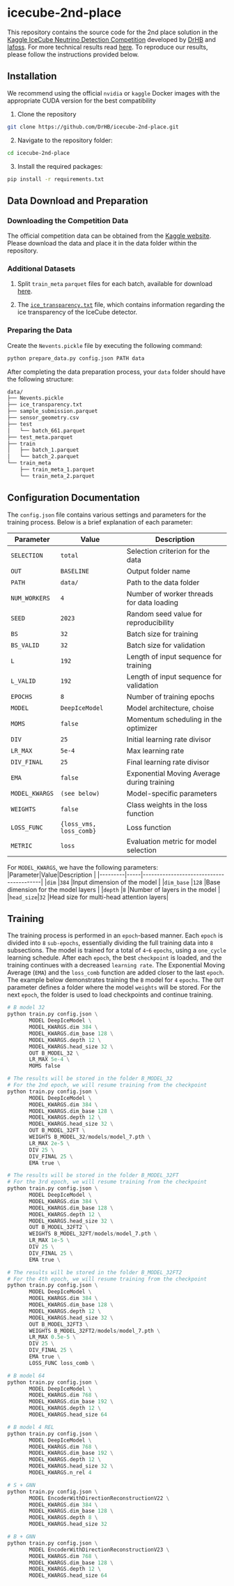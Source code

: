 # icecube-2nd-place

This repository contains the source code for the 2nd place solution in the [Kaggle IceCube Neutrino Detection Competition](https://www.kaggle.com/competitions/icecube-neutrinos-in-deep-ice) developed by [DrHB](https://www.kaggle.com/drhabib) and [Iafoss](https://www.kaggle.com/iafoss). For more technical results read [here](https://www.kaggle.com/competitions/icecube-neutrinos-in-deep-ice/discussion/402882). To reproduce our results, please follow the instructions provided below.


## Installation

We recommend using the official `nvidia` or `kaggle` Docker images with the appropriate CUDA version for the best compatibility

1. Clone the repository

```bash
git clone https://github.com/DrHB/icecube-2nd-place.git
```

2. Navigate to the repository folder:

```bash
cd icecube-2nd-place
```

3. Install the required packages:

```bash
pip install -r requirements.txt
```

## Data Download and Preparation

### Downloading the Competition Data

The official competition data can be obtained from the [Kaggle website](https://www.kaggle.com/c/icecube-neutrinos-in-deep-ice/data). Please download the data and place it in the data folder within the repository.

### Additional Datasets

1. Split `train_meta` `parquet` files for each batch, available for download [here](https://www.kaggle.com/datasets/solverworld/train-meta-parquet).

2. The [`ice_transparency.txt`](https://www.kaggle.com/datasets/anjum48/icecubetransparency) file, which contains information regarding the ice transparency of the IceCube detector.

### Preparing the Data

Create the `Nevents.pickle` file by executing the following command:

```bash
python prepare_data.py config.json PATH data
```

After completing the data preparation process, your `data` folder should have the following structure:

```bash
data/
├── Nevents.pickle
├── ice_transparency.txt
├── sample_submission.parquet
├── sensor_geometry.csv
├── test
│   └── batch_661.parquet
├── test_meta.parquet
├── train
│   ├── batch_1.parquet
│   └── batch_2.parquet
└── train_meta
    ├── train_meta_1.parquet
    └── train_meta_2.parquet
```

## Configuration Documentation

The `config.json` file contains various settings and parameters for the training process. Below is a brief explanation of each parameter:

|Parameter   |Value       |Description                               |
|------------|------------|------------------------------------------|
|`SELECTION`   |`total`       |Selection criterion for the data          |
|`OUT`         |`BASELINE`    |Output folder name                        |
|`PATH`        |`data/`       |Path to the data folder                   |
|`NUM_WORKERS` |`4`           |Number of worker threads for data loading |
|`SEED`        |`2023`        |Random seed value for reproducibility     |
|`BS`          |`32`          |Batch size for training                   |
|`BS_VALID`    |`32`          |Batch size for validation                 |
|`L`           |`192`         |Length of input sequence for training     |
|`L_VALID`     |`192`         |Length of input sequence for validation   |
|`EPOCHS`      |`8`           |Number of training epochs                 |
|`MODEL`       |`DeepIceModel`|Model architecture, choise                      |
|`MOMS`        |`false`       |Momentum scheduling in the optimizer      |
|`DIV`         |`25`          |Initial learning rate divisor             |
|`LR_MAX`      |`5e-4`        |Max learning rate            |
|`DIV_FINAL`   |`25`          |Final learning rate divisor               |
|`EMA`         |`false`       |Exponential Moving Average during training|
|`MODEL_KWARGS`|`(see below)` |Model-specific parameters                 |
|`WEIGHTS`     |`false`       |Class weights in the loss function        |
|`LOSS_FUNC`   |`{loss_vms, loss_comb}` |Loss function                             |
|`METRIC`      |`loss`        |Evaluation metric for model selection     |

For `MODEL_KWARGS`, we have the following parameters:
|Parameter|Value|Description                              |
|---------|-----|-----------------------------------------|
|`dim`      |`384`  |Input dimension of the model             |
|`dim_base` |`128`  |Base dimension for the model layers      |
|`depth`    |`8`    |Number of layers in the model            |
|`head_size`|`32`   |Head size for multi-head attention layers|


## Training

The training process is performed in an `epoch`-based manner. Each `epoch` is divided into `8` `sub-epochs`, essentially dividing the full training data into `8` subsections. The model is trained for a total of `4`-`6` `epochs`, using a `one_cycle` learning schedule. After each `epoch`, the best `checkpoint` is loaded, and the training continues with a decreased `learning rate`. The Exponential Moving Average (`EMA`) and the `loss_comb` function are added closer to the last `epoch`. The example below demonstrates training the `B` model for `4` `epochs`. The `OUT` parameter defines a folder where the model `weights` will be stored. For the next `epoch`, the folder is used to load checkpoints and continue training.

```python
# B model 32
python train.py config.json \
       MODEL DeepIceModel \
       MODEL_KWARGS.dim 384 \
       MODEL_KWARGS.dim_base 128 \
       MODEL_KWARGS.depth 12 \
       MODEL_KWARGS.head_size 32 \
       OUT B_MODEL_32 \
       LR_MAX 5e-4 \
       MOMS false

# The results will be stored in the folder B_MODEL_32
# For the 2nd epoch, we will resume training from the checkpoint
python train.py config.json \
       MODEL DeepIceModel \
       MODEL_KWARGS.dim 384 \
       MODEL_KWARGS.dim_base 128 \
       MODEL_KWARGS.depth 12 \
       MODEL_KWARGS.head_size 32 \
       OUT B_MODEL_32FT \
       WEIGHTS B_MODEL_32/models/model_7.pth \
       LR_MAX 2e-5 \
       DIV 25 \
       DIV_FINAL 25 \
       EMA true \

# The results will be stored in the folder B_MODEL_32FT
# For the 3rd epoch, we will resume training from the checkpoint
python train.py config.json \
       MODEL DeepIceModel \
       MODEL_KWARGS.dim 384 \
       MODEL_KWARGS.dim_base 128 \
       MODEL_KWARGS.depth 12 \
       MODEL_KWARGS.head_size 32 \
       OUT B_MODEL_32FT2 \
       WEIGHTS B_MODEL_32FT/models/model_7.pth \
       LR_MAX 1e-5 \
       DIV 25 \
       DIV_FINAL 25 \
       EMA true \

# The results will be stored in the folder B_MODEL_32FT2
# For the 4th epoch, we will resume training from the checkpoint
python train.py config.json \
       MODEL DeepIceModel \
       MODEL_KWARGS.dim 384 \
       MODEL_KWARGS.dim_base 128 \
       MODEL_KWARGS.depth 12 \
       MODEL_KWARGS.head_size 32 \
       OUT B_MODEL_32FT3 \
       WEIGHTS B_MODEL_32FT2/models/model_7.pth \
       LR_MAX 0.5e-5 \
       DIV 25 \
       DIV_FINAL 25 \
       EMA true \
       LOSS_FUNC loss_comb \

```


```python
# B model 64
python train.py config.json \
       MODEL DeepIceModel \
       MODEL_KWARGS.dim 768 \
       MODEL_KWARGS.dim_base 192 \
       MODEL_KWARGS.depth 12 \
       MODEL_KWARGS.head_size 64


```

```python
# B model 4 REL
python train.py config.json \
       MODEL DeepIceModel \
       MODEL_KWARGS.dim 768 \
       MODEL_KWARGS.dim_base 192 \
       MODEL_KWARGS.depth 12 \
       MODEL_KWARGS.head_size 32 \
       MODEL_KWARGS.n_rel 4

```

```python
# S + GNN
python train.py config.json \
       MODEL EncoderWithDirectionReconstructionV22 \
       MODEL_KWARGS.dim 384 \
       MODEL_KWARGS.dim_base 128 \
       MODEL_KWARGS.depth 8 \
       MODEL_KWARGS.head_size 32

```

```python
# B + GNN
python train.py config.json \
       MODEL EncoderWithDirectionReconstructionV23 \
       MODEL_KWARGS.dim 768 \
       MODEL_KWARGS.dim_base 128 \
       MODEL_KWARGS.depth 12 \
       MODEL_KWARGS.head_size 64

```
